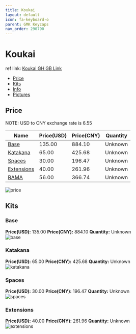 ```yaml
---
title: Koukai 
layout: default
icon: fa-keyboard-o
parent: GMK Keycaps
nav_order: 290790
---
```


# Koukai 

ref link: [Koukai GH GB Link](https://geekhack.org/index.php?topic=112253.0)

* [Price](#price)
* [Kits](#kits)
* [Info](#info)
* [Pictures](#pictures)

## Price

NOTE: USD to CNY exchange rate is 6.55

| Name          | Price(USD)   |  Price(CNY) | Quantity |
| ------------- | ------------ |  ---------- | -------- |
|[Base](#base)|135.00|884.10|Unknown|
|[Katakana](#katakana)|65.00|425.68|Unknown|
|[Spaces](#spaces)|30.00|196.47|Unknown|
|[Extensions](#extensions)|40.00|261.96|Unknown|
|[RAMA](#rama)|56.00|366.74|Unknown|

<img src="{{ 'assets/images/gmk-keycaps/Koukai/price.png' | relative_url }}" alt="price" class="image featured">

## Kits
### Base  
**Price(USD):** 135.00	**Price(CNY):** 884.10	**Quantity:** Unknown  
<img src="{{ 'assets/images/gmk-keycaps/Koukai/kits_pics/base.jpg' | relative_url }}" alt="base" class="image featured">

### Katakana  
**Price(USD):** 65.00	**Price(CNY):** 425.68	**Quantity:** Unknown  
<img src="{{ 'assets/images/gmk-keycaps/Koukai/kits_pics/katakana.jpg' | relative_url }}" alt="katakana" class="image featured">

### Spaces  
**Price(USD):** 30.00	**Price(CNY):** 196.47	**Quantity:** Unknown  
<img src="{{ 'assets/images/gmk-keycaps/Koukai/kits_pics/spaces.jpg' | relative_url }}" alt="spaces" class="image featured">

### Extensions  
**Price(USD):** 40.00	**Price(CNY):** 261.96	**Quantity:** Unknown  
<img src="{{ 'assets/images/gmk-keycaps/Koukai/kits_pics/extensions.jpg' | relative_url }}" alt="extensions" class="image featured">

